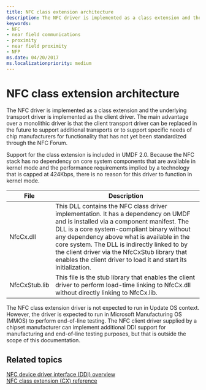```yaml
---
title: NFC class extension architecture
description: The NFC driver is implemented as a class extension and the underlying transport driver is implemented as the client driver.
keywords:
- NFC
- near field communications
- proximity
- near field proximity
- NFP
ms.date: 04/20/2017
ms.localizationpriority: medium
---
```


# NFC class extension architecture


The NFC driver is implemented as a class extension and the underlying transport driver is implemented as the client driver. The main advantage over a monolithic driver is that the client transport driver can be replaced in the future to support additional transports or to support specific needs of chip manufacturers for functionality that has not yet been standardized through the NFC Forum.

Support for the class extension is included in UMDF 2.0. Because the NFC stack has no dependency on core system components that are available in kernel mode and the performance requirements implied by a technology that is capped at 424Kbps, there is no reason for this driver to function in kernel mode.

| File          | Description                                                                                                                                                                                                                                                                                                                                                                                       |
|---------------|---------------------------------------------------------------------------------------------------------------------------------------------------------------------------------------------------------------------------------------------------------------------------------------------------------------------------------------------------------------------------------------------------|
| NfcCx.dll     | This DLL contains the NFC class driver implementation. It has a dependency on UMDF and is installed via a component manifest. The DLL is a core system-compliant binary without any dependency above what is available in the core system. The DLL is indirectly linked to by the client driver via the NfcCxStub library that enables the client driver to load it and start its initialization. |
| NfcCxStub.lib | This file is the stub library that enables the client driver to perform load-time linking to NfcCx.dll without directly linking to NfcCx.lib.                                                                                                                                                                                                                                                     |

 

The NFC class extension driver is not expected to run in Update OS context. However, the driver is expected to run in Microsoft Manufacturing OS (MMOS) to perform end-of-line testing. The NFC client driver supplied by a chipset manufacturer can implement additional DDI support for manufacturing and end-of-line testing purposes, but that is outside the scope of this documentation.

 
 
## Related topics
[NFC device driver interface (DDI) overview](/windows-hardware/drivers/ddi/index)  
[NFC class extension (CX) reference](/windows-hardware/drivers/ddi/index)
